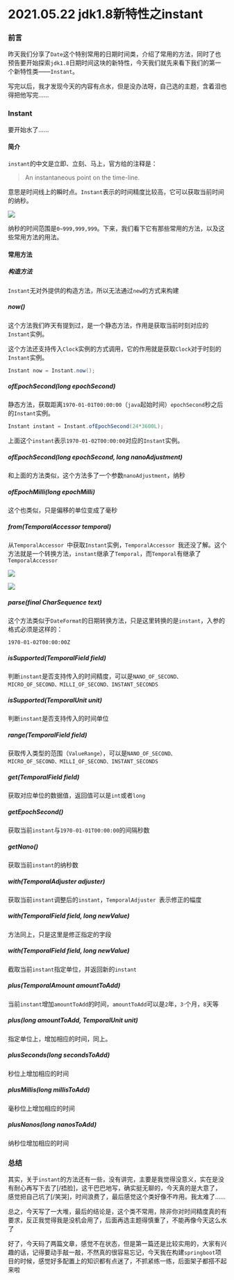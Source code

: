 # 2021.05.22 jdk1.8新特性之instant

### 前言

昨天我们分享了`Date`这个特别常用的日期时间类，介绍了常用的方法，同时了也预告要开始探索`jdk1.8`日期时间这块的新特性，今天我们就先来看下我们的第一个新特性类——`Instant`。

写完以后，我才发现今天的内容有点水，但是没办法呀，自己选的主题，含着泪也得把他写完……

### Instant

要开始水了……

#### 简介

`instant`的中文是立即、立刻、马上，官方给的注释是：

> An instantaneous point on the time-line.

意思是时间线上的瞬时点。`Instant`表示的时间精度比较高，它可以获取当前时间的纳秒。

![](https://gitee.com/sysker/picBed/raw/master/images/20210523161556.png)

纳秒的时间范围是`0~999,999,999`。下来，我们看下它有那些常用的方法，以及这些常用方法的用法。

#### 常用方法

##### 构造方法

`Instant`无对外提供的构造方法，所以无法通过`new`的方式来构建

##### now()

这个方法我们昨天有提到过，是一个静态方法，作用是获取当前时刻对应的`Instant`实例。

这个方法还支持传入`Clock`实例的方式调用，它的作用就是获取`Clock`对于时刻的`Instant`实例。

```java
Instant now = Instant.now();
```

##### ofEpochSecond(long epochSecond)

静态方法，获取距离`1970-01-01T00:00:00`（`java`起始时间）`epochSecond`秒之后的`Instant`实例。

```java
Instant instant = Instant.ofEpochSecond(24*3600L);
```

上面这个`instant`表示`1970-01-02T00:00:00`对应的`Instant`实例。

##### ofEpochSecond(long epochSecond, long nanoAdjustment)

和上面的方法类似，这个方法多了一个参数`nanoAdjustment`，纳秒

##### ofEpochMilli(long epochMilli)

这个也类似，只是偏移的单位变成了毫秒

##### from(TemporalAccessor temporal)

从`TemporalAccessor `中获取`Instant`实例，`TemporalAccessor `我还没了解。这个方法就是一个转换方法，`instant`继承了`Temporal`，而`Temporal`有继承了`TemporalAccessor`

![](https://gitee.com/sysker/picBed/raw/master/images/20210523164228.png)

![](https://gitee.com/sysker/picBed/raw/master/images/20210523164247.png)

##### parse(final CharSequence text)

这个方法类似于`DateFormat`的日期转换方法，只是这里转换的是`instant`，入参的格式必须是这样的：

```
1970-01-02T00:00:00Z
```

##### isSupported(TemporalField field)

判断`instant`是否支持传入的时间精度，可以是`NANO_OF_SECOND、MICRO_OF_SECOND、MILLI_OF_SECOND、INSTANT_SECONDS`

##### isSupported(TemporalUnit unit)

判断`instant`是否支持传入的时间单位

##### range(TemporalField field)

获取传入类型的范围（`ValueRange`），可以是`NANO_OF_SECOND、MICRO_OF_SECOND、MILLI_OF_SECOND、INSTANT_SECONDS`

##### get(TemporalField field)

获取对应单位的数据值，返回值可以是`int`或者`long`

##### getEpochSecond()

获取当前`instant`与`1970-01-01T00:00:00`的间隔秒数

##### getNano()

获取当前`instant`的纳秒数

##### with(TemporalAdjuster adjuster)

获取当前`instant`调整后的`instant`，`TemporalAdjuster `表示修正的幅度

##### with(TemporalField field, long newValue)

方法同上，只是这里是修正指定的字段

##### with(TemporalField field, long newValue)

截取当前`instant`指定单位，并返回新的`instant`

##### plus(TemporalAmount amountToAdd)

当前`instant`增加`amountToAdd`的时间，`amountToAdd`可以是`2`年，`3`·个月，`8`天等

##### plus(long amountToAdd, TemporalUnit unit)

指定单位上，增加相应的时间，同上。

##### plusSeconds(long secondsToAdd)

秒位上增加相应的时间

##### plusMillis(long millisToAdd)

毫秒位上增加相应的时间

##### plusNanos(long nanosToAdd)

纳秒位增加相应的时间

### 总结

其实，关于`instant`的方法还有一些，没有讲完，主要是我觉得没意义，实在是没有耐心再写下去了[/捂脸]，这干巴巴地写，确实挺无聊的，今天真的是大意了，感觉把自己坑了[/笑哭]，时间浪费了，最后感觉这个类好像不咋用。我太难了……

总之，今天写了一大堆，最后的结论是，这个类不常用，除非你对时间精度真的有要求，反正我觉得我是没机会用了，后面再选主题得慎重了，不能再像今天这么水了

好了，今天码了两篇文章，感觉不在状态，但是第一篇还是比较实用的，大家有兴趣的话，记得要动手敲一敲，不然真的很容易忘记，今天我在构建`springboot`项目的时候，感觉好多配置上的知识都有点迷了，不抓紧练一练，后面架子都搭不起来啦